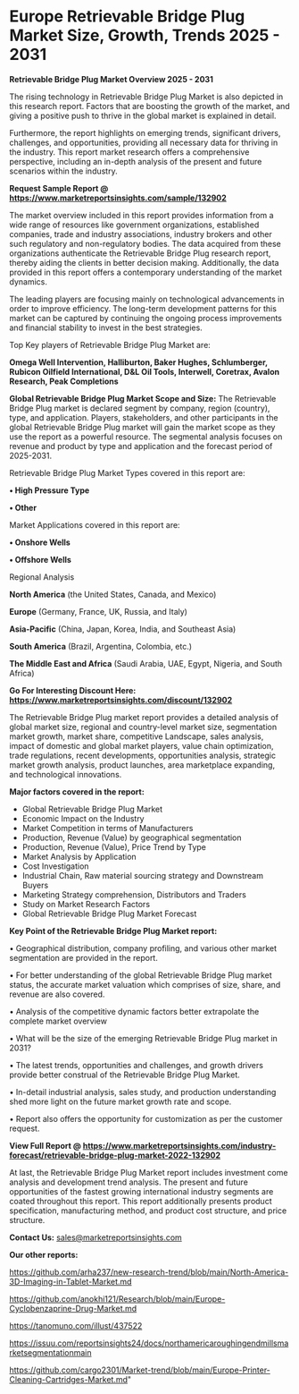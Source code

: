  # Europe Retrievable Bridge Plug Market Size, Growth, Trends 2025 - 2031

<Strong> Retrievable Bridge Plug Market Overview 2025 - 2031</strong>

The rising technology in Retrievable Bridge Plug Market is also depicted in this research report. Factors that are boosting the growth of the market, and giving a positive push to thrive in the global market is explained in detail.

Furthermore, the report highlights on emerging trends, significant drivers, challenges, and opportunities, providing all necessary data for thriving in the industry. This report market research offers a comprehensive perspective, including an in-depth analysis of the present and future scenarios within the industry.

<strong>Request Sample Report @ <a href=https://www.marketreportsinsights.com/sample/132902>https://www.marketreportsinsights.com/sample/132902</a></strong>

The market overview included in this report provides information from a wide range of resources like government organizations, established companies, trade and industry associations, industry brokers and other such regulatory and non-regulatory bodies. The data acquired from these organizations authenticate the Retrievable Bridge Plug research report, thereby aiding the clients in better decision making. Additionally, the data provided in this report offers a contemporary understanding of the market dynamics.

The leading players are focusing mainly on technological advancements in order to improve efficiency. The long-term development patterns for this market can be captured by continuing the ongoing process improvements and financial stability to invest in the best strategies.

Top Key players of Retrievable Bridge Plug Market are:

<strong>Omega Well Intervention, Halliburton, Baker Hughes, Schlumberger, Rubicon Oilfield International, D&L Oil Tools, Interwell, Coretrax, Avalon Research, Peak Completions</strong>

<strong><b>Global Retrievable Bridge Plug Market Scope and Size:</b></strong>
The Retrievable Bridge Plug market is declared segment by company, region (country), type, and application. Players, stakeholders, and other participants in the global Retrievable Bridge Plug market will gain the market scope as they use the report as a powerful resource. The segmental analysis focuses on revenue and product by type and application and the forecast period of 2025-2031.

Retrievable Bridge Plug Market Types covered in this report are:

<strong>• High Pressure Type

• Other</strong>

Market Applications covered in this report are:

<strong>• Onshore Wells

• Offshore Wells</strong> 

Regional Analysis

<strong>North America</strong> (the United States, Canada, and Mexico)

<strong>Europe</strong> (Germany, France, UK, Russia, and Italy)

<strong>Asia-Pacific</strong> (China, Japan, Korea, India, and Southeast Asia)

<strong>South America</strong> (Brazil, Argentina, Colombia, etc.)

<strong>The Middle East and Africa</strong> (Saudi Arabia, UAE, Egypt, Nigeria, and South Africa)

<strong>Go For Interesting Discount Here: <a href=https://www.marketreportsinsights.com/discount/132902>https://www.marketreportsinsights.com/discount/132902</a></strong>

The Retrievable Bridge Plug market report provides a detailed analysis of global market size, regional and country-level market size, segmentation market growth, market share, competitive Landscape, sales analysis, impact of domestic and global market players, value chain optimization, trade regulations, recent developments, opportunities analysis, strategic market growth analysis, product launches, area marketplace expanding, and technological innovations.

<strong><b>Major factors covered in the report:</b></strong>
<ul>
  <li>Global Retrievable Bridge Plug Market </li>
  <li>Economic Impact on the Industry</li>
  <li>Market Competition in terms of Manufacturers</li>
  <li>Production, Revenue (Value) by geographical segmentation</li>
  <li>Production, Revenue (Value), Price Trend by Type</li>
  <li>Market Analysis by Application</li>
  <li>Cost Investigation</li>
  <li>Industrial Chain, Raw material sourcing strategy and Downstream Buyers</li>
  <li>Marketing Strategy comprehension, Distributors and Traders</li>
  <li>Study on Market Research Factors</li>
  <li>Global Retrievable Bridge Plug Market Forecast</li>
</ul>

<strong><b>Key Point of the Retrievable Bridge Plug Market report:</b></strong>

• Geographical distribution, company profiling, and various other market segmentation are provided in the report.

• For better understanding of the global Retrievable Bridge Plug market status, the accurate market valuation which comprises of size, share, and revenue are also covered.

• Analysis of the competitive dynamic factors better extrapolate the complete market overview

• What will be the size of the emerging Retrievable Bridge Plug market in 2031?

• The latest trends, opportunities and challenges, and growth drivers provide better construal of the Retrievable Bridge Plug Market.

• In-detail industrial analysis, sales study, and production understanding shed more light on the future market growth rate and scope.

• Report also offers the opportunity for customization as per the customer request.

<strong><b>View Full Report @ <a href=https://www.marketreportsinsights.com/industry-forecast/retrievable-bridge-plug-market-2022-132902>https://www.marketreportsinsights.com/industry-forecast/retrievable-bridge-plug-market-2022-132902</a></b></strong>


At last, the Retrievable Bridge Plug Market report includes investment come analysis and development trend analysis. The present and future opportunities of the fastest growing international industry segments are coated throughout this report. This report additionally presents product specification, manufacturing method, and product cost structure, and price structure.

<strong>Contact Us:</strong>
sales@marketreportsinsights.com

<strong>Our other reports:</strong>

<a href=https://github.com/arha237/new-research-trend/blob/main/North-America-3D-Imaging-in-Tablet-Market.md>https://github.com/arha237/new-research-trend/blob/main/North-America-3D-Imaging-in-Tablet-Market.md</a>

<a href=https://github.com/anokhi121/Research/blob/main/Europe-Cyclobenzaprine-Drug-Market.md>https://github.com/anokhi121/Research/blob/main/Europe-Cyclobenzaprine-Drug-Market.md</a>

<a href=https://tanomuno.com/illust/437522>https://tanomuno.com/illust/437522</a>

<a href=https://issuu.com/reportsinsights24/docs/northamericaroughingendmillsmarketsegmentationmain>https://issuu.com/reportsinsights24/docs/northamericaroughingendmillsmarketsegmentationmain</a>

<a href=https://github.com/cargo2301/Market-trend/blob/main/Europe-Printer-Cleaning-Cartridges-Market.md>https://github.com/cargo2301/Market-trend/blob/main/Europe-Printer-Cleaning-Cartridges-Market.md</a>"
